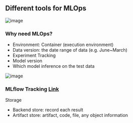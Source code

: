 ## Different tools for MLOps
![image](https://github.com/chung-kai-eng/ML-notes/assets/54303314/ce7929c4-1b40-4a2f-8677-7a2321149739)

### Why need MLOps?
- Environment: Container (execution environment)
- Data version: the date range of data (e.g. June~March)
- Experiment Tracking
- Model version
- Which model inference on the test data

![image](https://github.com/chung-kai-eng/ML-notes/assets/54303314/1541c085-9695-43a4-b7db-947c5bc36ba3)


### MLflow Tracking [Link](https://mlflow.org/docs/latest/tracking.html)
Storage
- Backend store: record each result
- Artifact store: artifact, code, file, any object information
